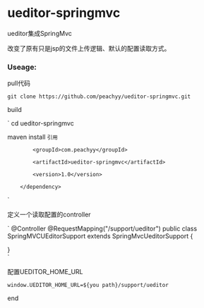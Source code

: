 # ueditor-springmvc
ueditor集成SpringMvc 

改变了原有只是jsp的文件上传逻辑、默认的配置读取方式。

### Useage:

pull代码

`
git clone https://github.com/peachyy/ueditor-springmvc.git
`

build

`
cd ueditor-springmvc

maven install 
`
引用
`
		<dependency>
		
			<groupId>com.peachyy</groupId>
			
			<artifactId>ueditor-springmvc</artifactId>
			
			<version>1.0</version>
			
		</dependency>
`

定义一个读取配置的controller


`
@Controller
@RequestMapping("/support/ueditor")
public class SpringMVCUEditorSupport extends SpringMvcUeditorSupport {

}		
`

配置UEDITOR_HOME_URL


`
window.UEDITOR_HOME_URL=${you path}/support/ueditor
`

end 

